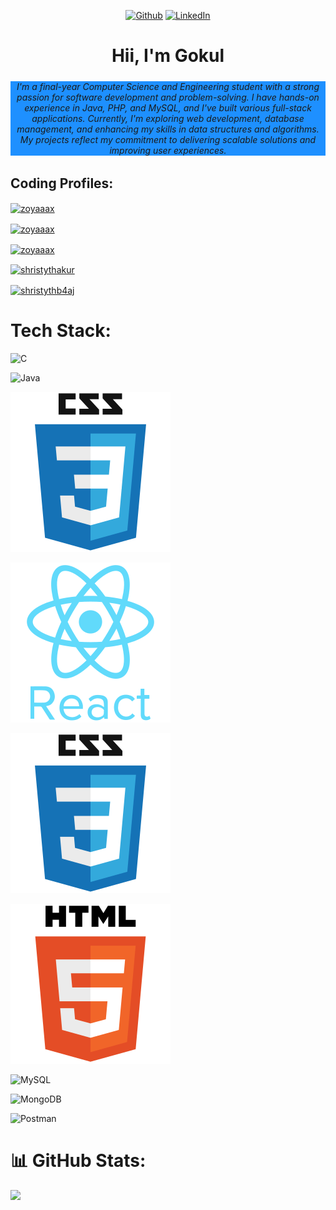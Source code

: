 <div >

 

<p align="center">
 <a href="https://github.com/Gokul30082004" target="_blank"><img alt="Github" src="https://img.shields.io/badge/GitHub-%2312100E.svg?&style=for-the-badge&logo=Github&logoColor=white" /></a> 
 <a href="https://www.linkedin.com/in/dgokulbecs/" target="_blank"><img alt="LinkedIn" src="https://img.shields.io/badge/linkedin-%230077B5.svg?&style=for-the-badge&logo=linkedin&logoColor=white" /></a> 
 
</p>
 
</p>
<div> 


<h1 align="center">Hii, I'm Gokul</h1>
<h5 align="center"></h5>
<h6 align= "center" style="background-color:DodgerBlue;"> I'm a final-year Computer Science and Engineering student with a strong passion for software development and problem-solving. I have hands-on experience in Java, PHP, and MySQL, and I've built various full-stack applications. Currently, I'm exploring web development, database management, and enhancing my skills in data structures and algorithms. My projects reflect my commitment to delivering scalable solutions and improving user experiences.

</h6>


## Coding Profiles:

<p align="left">
<a href="https://leetcode.com/u/dgokulbecs/" target="blank"><img align="center" src="https://raw.githubusercontent.com/rahuldkjain/github-profile-readme-generator/master/src/images/icons/Social/leet-code.svg" alt="zoyaaax" height="30" width="40" /></a>

<a href="https://www.hackerrank.com/profile/dgokulbecs" target="blank"><img align="center" src="https://raw.githubusercontent.com/rahuldkjain/github-profile-readme-generator/master/src/images/icons/Social/hackerrank.svg" alt="zoyaaax" height="30" width="40" /></a>

  <a href="https://www.naukri.com/code360/profile/Gokul_d56" target="blank"><img align="center" src="https://files.codingninjas.in/new-cn-logos-1-1711622387.svg" alt="zoyaaax" height="30" width="40" /></a>
  
<a href="https://www.codechef.com/users/gokul_046" target="blank"><img align="center" src="https://cdn.jsdelivr.net/npm/simple-icons@3.1.0/icons/codechef.svg" alt="shristythakur" height="30" width="40" /></a>

<a href="https://www.geeksforgeeks.org/user/dgokulbecs/" target="blank"><img align="center" src="https://raw.githubusercontent.com/rahuldkjain/github-profile-readme-generator/master/src/images/icons/Social/geeks-for-geeks.svg" alt="shristythb4aj" height="30" width="40" /></a>
</p>


# Tech Stack:
![C](https://img.shields.io/badge/c-%2300599C.svg?style=for-the-badge&logo=c&logoColor=white) 

![Java](https://img.shields.io/badge/java-%23ED8B00.svg?style=for-the-badge&logo=java&logoColor=white) 

![PHP](https://raw.githubusercontent.com/devicons/devicon/master/icons/css3/css3-original-wordmark.svg)

![React](https://raw.githubusercontent.com/devicons/devicon/master/icons/react/react-original-wordmark.svg)

![CSS3](https://raw.githubusercontent.com/devicons/devicon/master/icons/css3/css3-original-wordmark.svg)

![HTML5](https://raw.githubusercontent.com/devicons/devicon/master/icons/html5/html5-original-wordmark.svg)

![MySQL](https://img.shields.io/badge/mysql-%2300f.svg?style=for-the-badge&logo=mysql&logoColor=white) 

![MongoDB](https://img.shields.io/badge/MongoDB-%234ea94b.svg?style=for-the-badge&logo=mongodb&logoColor=white) 

![Postman](https://www.vectorlogo.zone/logos/getpostman/getpostman-icon.svg)

# 📊 GitHub Stats:

![](https://github-readme-stats.vercel.app/api/top-langs?username=gokul30082004&show_icons=true&locale=en&layout=compact)




